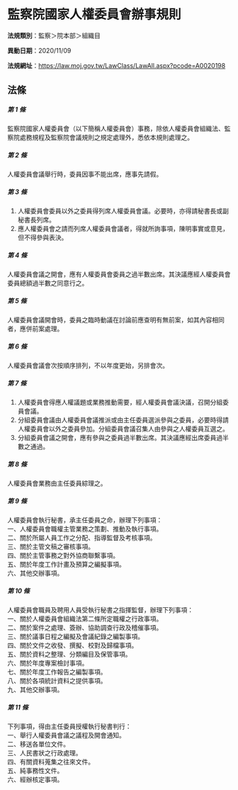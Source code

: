 # 監察院國家人權委員會辦事規則

**法規類別**：監察＞院本部＞組織目

**異動日期**：2020/11/09  

**法規網址**：https://law.moj.gov.tw/LawClass/LawAll.aspx?pcode=A0020198





## 法條
##### 第 1 條
監察院國家人權委員會（以下簡稱人權委員會）事務，除依人權委員會組織法、監察院處務規程及監察院會議規則之規定處理外，悉依本規則處理之。

##### 第 2 條
人權委員會議舉行時，委員因事不能出席，應事先請假。

##### 第 3 條
1. 人權委員會委員以外之委員得列席人權委員會議。必要時，亦得請秘書長或副秘書長列席。
1. 應人權委員會之請而列席人權委員會議者，得就所詢事項，陳明事實或意見，但不得參與表決。

##### 第 4 條
人權委員會議之開會，應有人權委員會委員之過半數出席。其決議應經人權委員會委員總額過半數之同意行之。

##### 第 5 條
人權委員會議開會時，委員之臨時動議在討論前應查明有無前案，如其內容相同者，應併前案處理。

##### 第 6 條
人權委員會議會次按順序排列，不以年度更始，另排會次。

##### 第 7 條
1. 人權委員會得應人權議題或業務推動需要，經人權委員會議決議，召開分組委員會議。
1. 分組委員會議由人權委員會議推派或由主任委員選派參與之委員，必要時得請人權委員會以外之委員參加。分組委員會議召集人由參與之人權委員互選之。
1. 分組委員會議之開會，應有參與之委員過半數出席。其決議應經出席委員過半數之通過。

##### 第 8 條
人權委員會業務由主任委員綜理之。

##### 第 9 條
人權委員會執行秘書，承主任委員之命，辦理下列事項：  
一、人權委員會職權主管業務之策劃、推動及執行事項。  
二、關於所屬人員工作之分配、指導監督及考核事項。  
三、關於主管文稿之審核事項。  
四、關於主管事務之對外協商聯繫事項。  
五、關於年度工作計畫及預算之編擬事項。  
六、其他交辦事項。  

##### 第 10 條
人權委員會職員及聘用人員受執行秘書之指揮監督，辦理下列事項：  
一、關於人權委員會組織法第二條所定職權之行政事項。  
二、關於案件之處理、簽辦、協助調查行政及稽催事項。  
三、關於議事日程之編擬及會議紀錄之編製事項。  
四、關於文件之收發、撰擬、校對及歸檔事項。  
五、關於資料之整理、分類編目及保管事項。  
六、關於年度專案檢討事項。  
七、關於年度工作報告之編製事項。  
八、關於各項統計資料之提供事項。  
九、其他交辦事項。  

##### 第 11 條
下列事項，得由主任委員授權執行秘書判行：  
一、舉行人權委員會議之議程及開會通知。  
二、移送各單位文件。  
三、人民書狀之行政處理。  
四、有關資料蒐集之往來文件。  
五、純事務性文件。  
六、經辦核定事項。  


